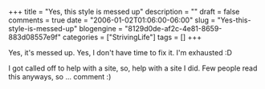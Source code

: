 +++
title = "Yes, this style is messed up"
description = ""
draft = false
comments = true
date = "2006-01-02T01:06:00-06:00"
slug = "Yes-this-style-is-messed-up"
blogengine = "8129d0de-af2c-4e81-8659-883d08557e9f"
categories = ["StrivingLife"]
tags = []
+++

<p>
Yes, it&#39;s messed up.  Yes, I don&#39;t have time to fix it. I&#39;m exhausted :D<!--more--><!--adsense-->
</p>
<p>
I got called off to help with a site, so, help with a site I did. Few people read this anyways, so ... comment :)
</p>

